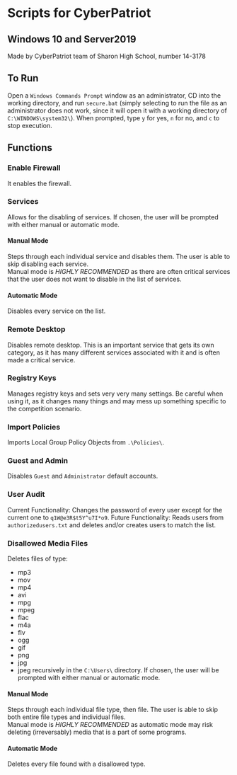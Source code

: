 # Scripts for CyberPatriot
## Windows 10 and Server2019
Made by CyberPatriot team of Sharon High School, number 14-3178
## To Run
Open a `Windows Commands Prompt` window as an administrator, CD into the working directory, and run `secure.bat` (simply selecting to run the file as an administrator does not work, since it will open it with a working directory of `C:\WINDOWS\system32\`). When prompted, type `y` for yes, `n` for no, and `c` to stop execution.
## Functions
### Enable Firewall
It enables the firewall.
### Services
Allows for the disabling of services. If chosen, the user will be prompted with either manual or automatic mode.
#### Manual Mode
Steps through each individual service and disables them. The user is able to skip disabling each service.  
Manual mode is *HIGHLY RECOMMENDED* as there are often critical services that the user does not want to disable in the list of services.
#### Automatic Mode
Disables every service on the list.
### Remote Desktop
Disables remote desktop. This is an important service that gets its own category, as it has many different services associated with it and is often made a critical service.
### Registry Keys
Manages registry keys and sets very very many settings. Be careful when using it, as it changes many things and may mess up something specific to the competition scenario.
### Import Policies
Imports Local Group Policy Objects from `.\Policies\`.
### Guest and Admin
Disables `Guest` and `Administrator` default accounts.
### User Audit
Current Functionality: Changes the password of every user except for the current one to `q1W@e3R$t5Y^u7I*o9`.
Future Functionality: Reads users from `authorizedusers.txt` and deletes and/or creates users to match the list.
### Disallowed Media Files
Deletes files of type:
- mp3
- mov
- mp4
- avi
- mpg
- mpeg
- flac
- m4a
- flv
- ogg
- gif
- png
- jpg
- jpeg
recursively in the `C:\Users\` directory. If chosen, the user will be prompted with either manual or automatic mode.
#### Manual Mode
Steps through each individual file type, then file. The user is able to skip both entire file types and individual files.  
Manual mode is *HIGHLY RECOMMENDED* as automatic mode may risk deleting (irreversably) media that is a part of some programs.
#### Automatic Mode
Deletes every file found with a disallowed type.
